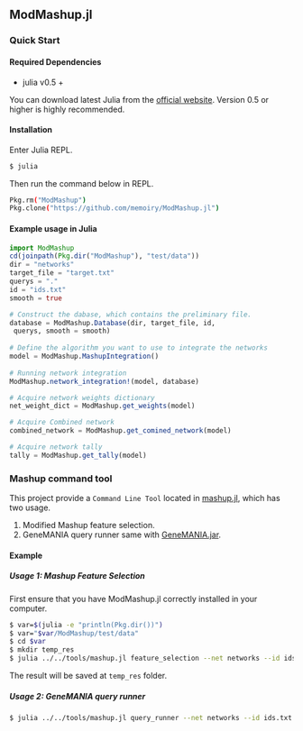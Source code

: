 ## ModMashup.jl


### Quick Start

#### Required Dependencies

- julia v0.5 +

You can download latest Julia from the [official website](https://julialang.org/downloads/). Version 0.5 or higher is highly recommended.

#### Installation

Enter Julia REPL.

```bash
$ julia
```

Then run the command below in REPL.
```bash
Pkg.rm("ModMashup")
Pkg.clone("https://github.com/memoiry/ModMashup.jl")
```


#### Example usage in Julia

```julia
import ModMashup
cd(joinpath(Pkg.dir("ModMashup"), "test/data"))
dir = "networks"
target_file = "target.txt"
querys = "."
id = "ids.txt"
smooth = true

# Construct the dabase, which contains the preliminary file.
database = ModMashup.Database(dir, target_file, id, 
 querys, smooth = smooth)
    
# Define the algorithm you want to use to integrate the networks
model = ModMashup.MashupIntegration()
    
# Running network integration
ModMashup.network_integration!(model, database)

# Acquire network weights dictionary
net_weight_dict = ModMashup.get_weights(model)

# Acquire Combined network
combined_network = ModMashup.get_comined_network(model)

# Acquire network tally
tally = ModMashup.get_tally(model)

```

### Mashup command tool

This project provide a `Command Line Tool` located in [mashup.jl](https://github.com/memoiry/ModMashup.jl/blob/master/tools/mashup.jl), which has two usage.

1. Modified Mashup feature selection.
2. GeneMANIA query runner same with [GeneMANIA.jar](http://apps.cytoscape.org/apps/genemania).

#### Example 
 
##### Usage 1: Mashup Feature Selection
 
First ensure that you have ModMashup.jl correctly installed in your computer.

```bash
$ var=$(julia -e "println(Pkg.dir())")
$ var="$var/ModMashup/test/data"
$ cd $var
$ mkdir temp_res
$ julia ../../tools/mashup.jl feature_selection --net networks --id ids.txt --target target.txt --CV_query . --smooth true --res_dir temp_res
```

The result will be saved at `temp_res` folder.

##### Usage 2: GeneMANIA query runner

```bash
$ julia ../../tools/mashup.jl query_runner --net networks --id ids.txt --target target.txt --CV_query . --smooth true --res_dir temp_res
```




